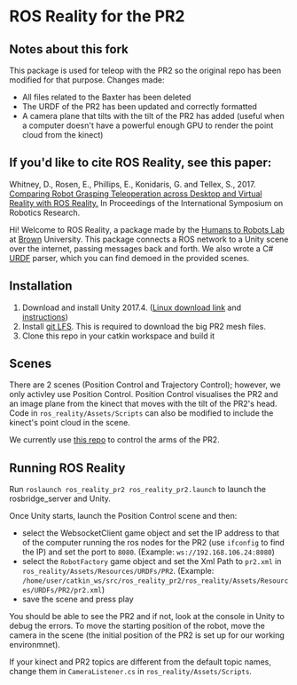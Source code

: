 # ROS Reality for the PR2

## Notes about this fork

This package is used for teleop with the PR2 so the original repo has been modified for that purpose. Changes made:
- All files related to the Baxter has been deleted
- The URDF of the PR2 has been updated and correctly formatted
- A camera plane that tilts with the tilt of the PR2 has added (useful when a computer doesn't have a powerful enough GPU to render the point cloud from the kinect)

## If you'd like to cite ROS Reality, see this paper:

Whitney, D., Rosen, E., Phillips, E., Konidaris, G. and Tellex, S., 2017. [Comparing Robot Grasping Teleoperation across Desktop and Virtual Reality with ROS Reality.](http://cs.brown.edu/people/gdk/pubs/vr_teleop.pdf) In Proceedings of the International Symposium on Robotics Research.


Hi! Welcome to ROS Reality, a package made by the [Humans to Robots Lab](http://h2r.cs.brown.edu/) at [Brown](https://en.wikipedia.org/wiki/Brown) University. This package connects a ROS network to a Unity scene over the internet, passing messages back and forth. We also wrote a C# [URDF](http://wiki.ros.org/urdf) parser, which you can find demoed in the provided scenes.

## Installation
1. Download and install Unity 2017.4. ([Linux download link](https://beta.unity3d.com/download/fbeab28dc46b/public_download.html) and [instructions](https://askubuntu.com/a/1078159))
2. Install [git LFS](https://git-lfs.github.com/). This is required to download the big PR2 mesh files.
3. Clone this repo in your catkin workspace and build it

## Scenes
There are 2 scenes (Position Control and Trajectory Control); however, we only activley use Position Control. Position Control visualises the PR2 and an image plane from the kinect that moves with the tilt of the PR2's head. Code in `ros_reality/Assets/Scripts` can also be modified to include the kinect's point cloud in the scene.

We currently use [this repo](https://github.com/ipab-rad/htc_vive_teleop_stuff) to control the arms of the PR2.

## Running ROS Reality

Run `roslaunch ros_reality_pr2 ros_reality_pr2.launch` to launch the rosbridge_server and Unity.

Once Unity starts, launch the Position Control scene and then:
- select the WebsocketClient game object and set the IP address to that of the computer running the ros nodes for the PR2 (use `ifconfig` to find the IP) and set the port to `8080`. (Example: `ws://192.168.106.24:8080`)
- select the `RobotFactory` game object and set the Xml Path to `pr2.xml` in `ros_reality/Assets/Resources/URDFs/PR2`. (Example: `/home/user/catkin_ws/src/ros_reality_pr2/ros_reality/Assets/Resources/URDFs/PR2/pr2.xml`)
- save the scene and press play

You should be able to see the PR2 and if not, look at the console in Unity to debug the errors. To move the starting position of the robot, move the camera in the scene (the initial position of the PR2 is set up for our working environmnet).

If your kinect and PR2 topics are different from the default topic names, change them in `CameraListener.cs` in  `ros_reality/Assets/Scripts`.




